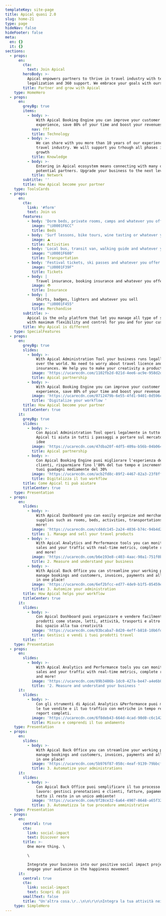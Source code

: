 ```yaml
---
templateKey: site-page
title: Apical quasi 2.0
slug: home-21
type: page
hideNav: false
hideFooter: false
meta:
  en: {}
  it: {}
sections:
  - props:
      en:
        cta:
          text: Join Apical
        heroBody: >-
          Apical enpowers partners to thrive in travel industry with technology
          legalization and 360 support. We embrace your goals with ours
        title: Partner and grow with Apical
    type: HomeHero
  - props:
      en:
        greyBg: true
        items:
          - body: >-
              With Apical Booking Engine you can improve your customer's
              experience, save 80% of your time and boost your revenues by 30%
            nav: fff
            title: Technology
          - body: >-
              We can share with you more than 10 years of our experience in
              travel industry. We will support you trhough all phases in your
              growth
            title: Knowledge
          - body: >-
              Entering in Apical ecosystem means connecting with many other
              potential partners. Upgrade your business to the next level
            title: Network
        subtitle: ''
        title: How Apical become your partner
    type: ToolsCards
  - props:
      en:
        cta:
          link: '#form'
          text: Join us
        features:
          - body: 'Dorm beds, private rooms, camps and whatever you offer '
            image: "\U0001F6CC"
            title: Beds
          - body: 'Surf lessons, bike tours, wine tasting or whatever you offer'
            image: ⛰
            title: Activities
          - body: 'Local bus, transit van, walking guide and whatever you offer'
            image: "\U0001F680"
            title: Transportation
          - body: 'Festival tickets, ski passes and whatever you offer '
            image: "\U0001F39F"
            title: Tickets
          - body: |
              Travel insurance, booking insurance and whatever you offer
            image: ⛑
            title: Insurance
          - body: |
              Shirts, badges, lighters and whatever you sell
            image: "\U0001F455"
            title: Merchandise
        subtitle: >-
          Apical is the only platform that let you manage all type of services
          with maximum flexibility and control for you and for your customers
        title: Why Apical is different
    type: SpecialFeatures
  - props:
      en:
        greyBg: true
        slides:
          - body: >-
              With Apical Administration Tool your business runs legally all
              over the world. No need to worry about travel licence and
              insurances. We help you to make your creativity a product! 
            image: 'https://ucarecdn.com/1102fb2d-021d-4ee6-ac9e-958d2dcc1104/'
            title: Apical partnership
          - body: >-
              With Apical Booking Engine you can improve your customer's
              experience, save 80% of your time and boost your revenue by 30% 
            image: 'https://ucarecdn.com/0712479b-6e55-4fd1-9401-0d596ca7d322/'
            title: 'Digitalize your workflow '
        title: How Apical become your partner
        titleCenter: true
      it:
        greyBg: true
        slides:
          - body: >-
              Con Apical Administration Tool operi legalmente in tutto il mondo.
              Apical ti aiuta in tutti i passaggi a portare sul mercato le tue
              idee
            image: 'https://ucarecdn.com/47dba20f-4df5-409a-b56b-04b0648f9143/'
            title: Apical partnership
          - body: >-
              Con Apical Booking Engine puoi migliorare l'esperienza dei tuoi
              clienti, risparmiare fino l'80% del tuo tempo e incrementare i
              tuoi guadagni mediamente del 30%
            image: 'https://ucarecdn.com/acb2fd8c-89f2-4467-82a3-23f8ffc7195a/'
            title: Digitalizza il tuo workflow
        title: Come Apical ti può aiutare
        titleCenter: true
    type: Presentation
  - props:
      en:
        slides:
          - body: >-
              With Apical Dashboard you can easily organize and merchandise your
              supplies such as rooms, beds, activities, transportations and
              more! 
            image: 'https://ucarecdn.com/cd4dc145-2a24-4036-b74c-94b4d2c91d37/'
            title: 1. Manage and sell your travel products
          - body: >-
              With Apical Analytics and Performance tools you can monitor your
              sales and your traffic with real-time metrics, complete reports
              and more!
            image: 'https://ucarecdn.com/b6e193e8-c403-4aac-90a1-751f0b304cbb/'
            title: 2. Measure and understand your business
          - body: >-
              With Apical Back Office you can streamline your working process:
              manage bookings and customers, invoices, payments and all the rest
              in one place!
            image: 'https://ucarecdn.com/6ef2bfcc-ed77-4de9-b1f5-05459ead14a7/'
            title: 3. Automize your administration
        title: How Apical helps your workflow
        titleCenter: true
      it:
        slides:
          - body: >-
              Con Apical Dashboard puoi organizzare e vendere facilmente i tuoi
              prodotti come stanze, letti, attività, trasporti e altro ancora!
              Dai spazio alla tua creatività
            image: 'https://ucarecdn.com/03bcaba7-8d20-4eff-b818-10b6fd31e082/'
            title: Gestisci e vendi i tuoi prodotti travel
        title: ''
    type: Presentation
  - props:
      en:
        slides:
          - body: >-
              With Apical Analytics and Performance tools you can monitor your
              sales and your traffic with real-time metrics, complete reports
              and more! 
            image: 'https://ucarecdn.com/89b3486b-1dc0-427a-be47-a4e6b01f6124/'
            title: '2. Measure and understand your business '
      it:
        slides:
          - body: >-
              Con gli strumenti di Apical Analytics &Performance puoi monitorare
              le tue vendite e il tuo traffico con metriche in tempo reale e
              report completi. 
            image: 'https://ucarecdn.com/6f8deb43-664d-4cad-90d0-c6c14278151c/'
            title: Misura e comprendi il tuo andamento
    type: Presentation
  - props:
      en:
        slides:
          - body: >-
              With Apical Back Office you can streamline your working process:
              manage bookings and customers, invoices, payments and all the rest
              in one place! 
            image: 'https://ucarecdn.com/5b976f87-058c-4eaf-9139-79bbcf14d0cb/'
            title: 3. Automatize your administrations
      it:
        slides:
          - body: >-
              Con Apical Back Office puoi semplificare il tuo processo di
              lavoro: gestisci prenotazioni e clienti, fatture, pagamenti e
              tutto il resto in un unico ambiente!
            image: 'https://ucarecdn.com/8f28ce32-6a64-4907-8648-a65f32f8a817/'
            title: 3. Automatizza le tue procedure amministrative
    type: Presentation
  - props:
      en:
        central: true
        cta:
          link: social-impact
          text: Discover more
        title: >-
          One more thing. \

          \

          Integrate your business into our positive social impact projects to
          engage your audience in the happiness movement
      it:
        central: true
        cta:
          link: social-impact
          text: Scopri di più
        smallText: false
        title: "Un'altra cosa.\r..\n\n\r\n\nIntegra la tua attività nei nostri progetti a impatto sociale positivo per coinvolgere il tuo pubblico in azioni che facciano davvero la differenza"
    type: SimpleHero
---
```


